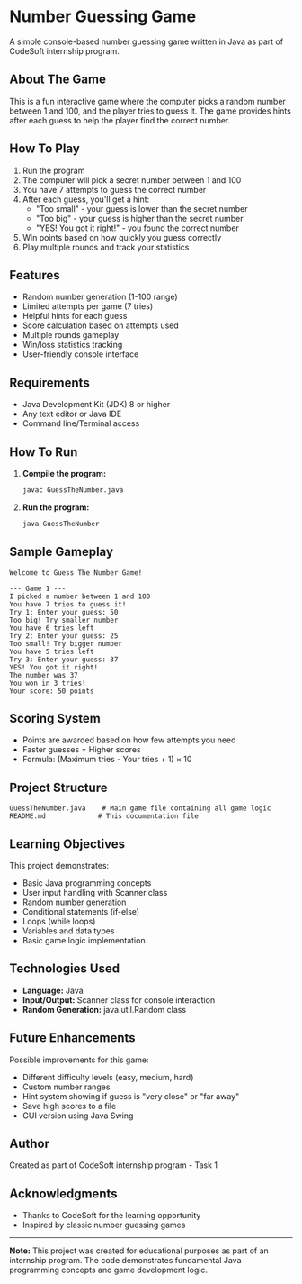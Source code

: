 # Number Guessing Game

A simple console-based number guessing game written in Java as part of CodeSoft internship program.

## About The Game

This is a fun interactive game where the computer picks a random number between 1 and 100, and the player tries to guess it. The game provides hints after each guess to help the player find the correct number.

## How To Play

1. Run the program
2. The computer will pick a secret number between 1 and 100
3. You have 7 attempts to guess the correct number
4. After each guess, you'll get a hint:
   - "Too small" - your guess is lower than the secret number
   - "Too big" - your guess is higher than the secret number
   - "YES! You got it right!" - you found the correct number
5. Win points based on how quickly you guess correctly
6. Play multiple rounds and track your statistics

## Features

- Random number generation (1-100 range)
- Limited attempts per game (7 tries)
- Helpful hints for each guess
- Score calculation based on attempts used
- Multiple rounds gameplay
- Win/loss statistics tracking
- User-friendly console interface

## Requirements

- Java Development Kit (JDK) 8 or higher
- Any text editor or Java IDE
- Command line/Terminal access

## How To Run

1. **Compile the program:**
   ```bash
   javac GuessTheNumber.java
   ```

2. **Run the program:**
   ```bash
   java GuessTheNumber
   ```

## Sample Gameplay

```
Welcome to Guess The Number Game!

--- Game 1 ---
I picked a number between 1 and 100
You have 7 tries to guess it!
Try 1: Enter your guess: 50
Too big! Try smaller number
You have 6 tries left
Try 2: Enter your guess: 25
Too small! Try bigger number
You have 5 tries left
Try 3: Enter your guess: 37
YES! You got it right!
The number was 37
You won in 3 tries!
Your score: 50 points
```

## Scoring System

- Points are awarded based on how few attempts you need
- Faster guesses = Higher scores
- Formula: (Maximum tries - Your tries + 1) × 10

## Project Structure

```
GuessTheNumber.java    # Main game file containing all game logic
README.md             # This documentation file
```

## Learning Objectives

This project demonstrates:
- Basic Java programming concepts
- User input handling with Scanner class
- Random number generation
- Conditional statements (if-else)
- Loops (while loops)
- Variables and data types
- Basic game logic implementation

## Technologies Used

- **Language:** Java
- **Input/Output:** Scanner class for console interaction
- **Random Generation:** java.util.Random class

## Future Enhancements

Possible improvements for this game:
- Different difficulty levels (easy, medium, hard)
- Custom number ranges
- Hint system showing if guess is "very close" or "far away"
- Save high scores to a file
- GUI version using Java Swing

## Author

Created as part of CodeSoft internship program - Task 1

## Acknowledgments

- Thanks to CodeSoft for the learning opportunity
- Inspired by classic number guessing games

---

**Note:** This project was created for educational purposes as part of an internship program. The code demonstrates fundamental Java programming concepts and game development logic.
